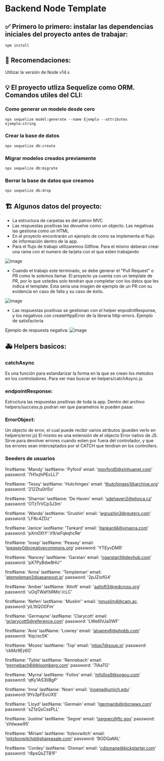 # Backend Node Template

## ✅ Primero lo primero: instalar las dependencias iniciales del proyecto antes de trabajar:

```
npm install
```

## 🚩 Recomendaciones:

Utilizar la versión de Node v14.x

## 💡 El proyecto utliza Sequelize como ORM. Comandos utiles del CLI:

### Como generar un modelo desde cero

```
npx sequelize model:generate --name Ejemplo --attributes ejemplo:string
```

### Crear la base de datos

```
npx sequelize db:create
```

### Migrar modelos creados previamente

```
npx sequelize db:migrate
```

### Borrar la base de datos que creamos

```
npx sequelize db:drop
```

## 🏗 Algunos datos del proyecto:

- La estructura de carpetas es del patron MVC
- Las respuestas positivas las devuelve como un objecto. Las negativas las gestiona como un HTML
- En el proyecto encontrarán un ejemplo de como se implementa el flujo de información dentro de la app.
- Para el flujo de trabajo utilizaremos Gitflow. Para el mismo deberan crear una rama con el numero de tarjeta con el que esten trabajando

![image](https://user-images.githubusercontent.com/79473217/193649836-2720c8f4-a038-4014-b9a5-c515a9aee273.png)

- Cuando el trabajo este terminado, se debe generar el "Pull Request" o PR como le solemos llamar. El proyecto ya cuenta con un template de PR, por lo que ustedes solo tendran que completar con los datos que les indica el template. Esta seria una imagen de ejemplo de un PR con su evidencia en caso de falla y su caso de éxito.

![image](https://user-images.githubusercontent.com/79473217/193650283-f9d52ece-3548-4a27-8cbf-63fc9fcf72e2.png)

- Las respuestas positivas se gestionan con el helper enpodintResponse, y los negativos con createHtppError de la libreria http-errors.
  Ejemplo de satisfactoria

Ejemplo de respuesta negativa:
![image](https://user-images.githubusercontent.com/79473217/193651690-f0081ce6-9d2e-43ca-9986-bec8a9082d7f.png)

## 🚑 Helpers basicos:

### catchAsync

Es una función para estandarizar la forma en la que se crean los metodos en los controladores. Para ver mas buscar en helpers/catchAsync.js

### endpointResponse:

Estructura las respuestas positivas de toda la app. Dentro del archivo helpers/success.js podran ver que parametros le pueden pasar.

### ErrorObject:

Un objecto de error, el cual puede recibir varios atributos (pueden verlo en helpers/error.js)
El mismo es una extensión de el objecto Error nativo de JS. Sirve para devolver errores cuando esten por fuera del controlador, y que los errores sean interceptados por el CATCH que tendran en los controllers.

### Seeders de usuarios

firstName: 'Mandy'
lastName: 'Pyford'
email: 'mpyford0@xinhuanet.com'
password: '7H1szhPEcLL7'

firstName: 'Tessy'
lastName: 'Hutchinges'
email: 'thutchinges1@archive.org'
password: '212Ztu0rl5o'

firstName: 'Sharron'
lastName: 'De Haven'
email: 'sdehaven2@phoca.cz'
password: 'OTzTrVCp3J3m'

firstName: 'Wanda'
lastName: 'Grushin'
email: 'wgrushin3@reuters.com'
password: 'LF8c4ZDz''

firstName: 'Janice'
lastName: 'Tankard'
email: 'jtankard4@vinaora.com'
password: 'pXm0XtY'.V9/wFqkqhcRe'

firstName: 'Iosep'
lastName: 'Peasey'
email: 'ipeasey0@creativecommons.org'
password: 'YTEyvDMR'

firstName: 'Nancey'
lastName: 'Garstan'
email: 'ngarstan1@devhub.com'
password: 'pX7PyBdw8HU''

firstName: 'Anna'
lastName: 'Templeman'
email: 'atempleman2@japanpost.jp'
password: '2pJZiofG4'

firstName: 'Amber'
lastName: 'Altoft'
email: 'aaltoft3@redcross.org'
password: 'uOqTWaYbRMo'/cLC'

firstName: 'Nefen'
lastName: 'Muslim''
email: 'nmuslim4@cam.ac.
password:'yiL1ltQOGFm'

firstName: 'Germayne'
lastName: 'Clarycott'
email: 'gclarycott5@reference.com'
password: 'LWe6lVJa0WF'

firstName: 'Avie'
lastName: 'Lowrey'
email: 'alowrey6@phpbb.com'
password: 'Kqcixc5K'

firstName: 'Mozes'
lastName: 'Top'
email: 'mtop7@soup.io'
password: 'ckMz9Ez6G'

firstName: 'Tybie'
lastName: 'Rennebach'
email: 'trennebach8@bloomberg.com'
password: '7IAaTG'

firstName: 'Myrna'
lastName: 'Follos'
email: 'mfollos9@sogou.com'
password: 'qKy1AS3IiBgP'

firstName: 'Inna'
lastName: 'Noen'
email: 'inoena@umich.edu'
password:'9Ys3pFEoUXS'

firstName: 'Lloyd'
lastName: 'Germain'
email: 'lgermainb@nbcnews.com'
password: 'sZ1zQsCssPLL'

firstName: 'Justine'
lastName: 'Segoe'
email: 'jsegoec@ftc.gov'
password: 'sYdwaw95'

firstName: 'Miriam'
lastName: 'Itzkovwitch'
email: 'mitzkovwitchd@shareasale.com'
password: 'BODQaMiL'

firstName: 'Cordey'
lastName: 'Disman'
email: 'cdismane@kickstarter.com'
password: 'r8psQsZTB1F'
